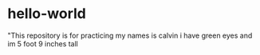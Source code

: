 # hello-world
"This repository is for practicing 
my names is calvin i have green eyes and im 5 foot 9 inches tall 

